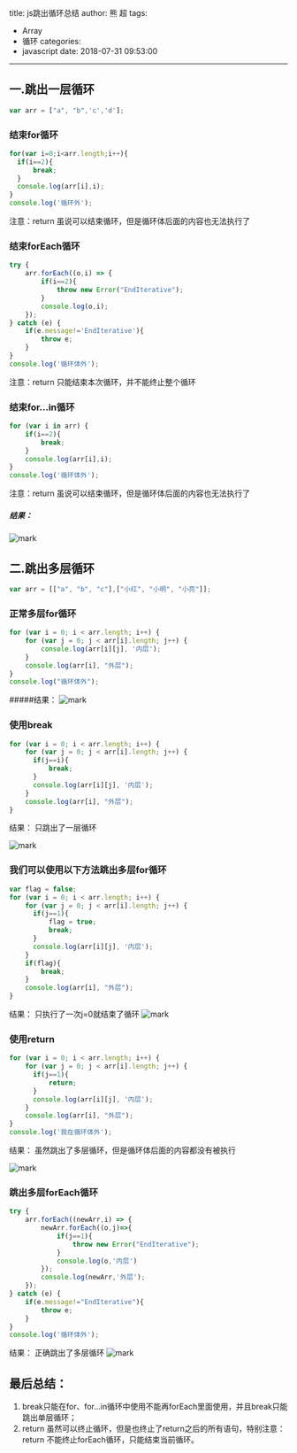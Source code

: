 title: js跳出循环总结
author: 熊 超
tags:
  - Array
  - 循环
categories:
  - javascript
date: 2018-07-31 09:53:00
---

## 一.跳出一层循环
```js
var arr = ["a", "b",'c','d'];
```
### 结束for循环
```js
for(var i=0;i<arr.length;i++){
  if(i==2){
      break;
  }
  console.log(arr[i],i);
}
console.log('循环外');
```
注意：return 虽说可以结束循环，但是循环体后面的内容也无法执行了

### 结束forEach循环
```js
try {
    arr.forEach((o,i) => {
        if(i==2){
            throw new Error("EndIterative");
        }
        console.log(o,i);
    });
} catch (e) {
    if(e.message!='EndIterative'){
        throw e;
    }
}
console.log('循环体外');
```

<!--more-->

注意：return 只能结束本次循环，并不能终止整个循环

### 结束for...in循环
```js
for (var i in arr) {
    if(i==2){
        break;
    }
    console.log(arr[i],i);
}
console.log('循环体外');
```
注意：return 虽说可以结束循环，但是循环体后面的内容也无法执行了

##### 结果：
![mark](http://www.xiongchao.win/blogImage/201807311448_240.png)

## 二.跳出多层循环
```js
var arr = [["a", "b", "c"],["小红", "小明", "小亮"]];
```
### 正常多层for循环
```js
for (var i = 0; i < arr.length; i++) {
    for (var j = 0; j < arr[i].length; j++) {
        console.log(arr[i][j], '内层');
    }
    console.log(arr[i], "外层");
}
console.log("循环体外");
```
#####结果：
![mark](http://www.xiongchao.win/blogImage/201808010918_525.png)

### 使用break
```js
for (var i = 0; i < arr.length; i++) {
    for (var j = 0; j < arr[i].length; j++) {
      if(j==i){
          break;
      }
      console.log(arr[i][j], '内层');
    }
    console.log(arr[i], "外层");
}
```
结果： 只跳出了一层循环

![mark](http://www.xiongchao.win/blogImage/201807311606_181.png)

### 我们可以使用以下方法跳出多层for循环
```js
var flag = false;
for (var i = 0; i < arr.length; i++) {
    for (var j = 0; j < arr[i].length; j++) {
      if(j==1){
          flag = true;
          break;
      }
      console.log(arr[i][j], '内层');
    }
    if(flag){
        break;
    }
    console.log(arr[i], "外层");
}
```
结果： 只执行了一次j=0就结束了循环
![mark](http://www.xiongchao.win/blogImage/201808010928_686.png)

### 使用return
```js
for (var i = 0; i < arr.length; i++) {
    for (var j = 0; j < arr[i].length; j++) {
      if(j==1){
          return;
      }
      console.log(arr[i][j], '内层');
    }
    console.log(arr[i], "外层");
}
console.log('我在循环体外');
```
结果： 虽然跳出了多层循环，但是循环体后面的内容都没有被执行

![mark](http://www.xiongchao.win/blogImage/201807311646_81.png)

### 跳出多层forEach循环
```js
try {
    arr.forEach((newArr,i) => {
        newArr.forEach((o,j)=>{
            if(j==1){
                throw new Error("EndIterative");
            }
            console.log(o,'内层')
        });
        console.log(newArr,'外层');
    });
} catch (e) {
    if(e.message!="EndIterative"){
        throw e;
    }
}
console.log('循环体外');
```
结果： 正确跳出了多层循环
![mark](http://www.xiongchao.win/blogImage/201808010928_686.png)

## 最后总结：
1. break只能在for、for...in循环中使用不能再forEach里面使用，并且break只能跳出单层循环；
2. return 虽然可以终止循环，但是也终止了return之后的所有语句，特别注意：return 不能终止forEach循环，只能结束当前循环。

